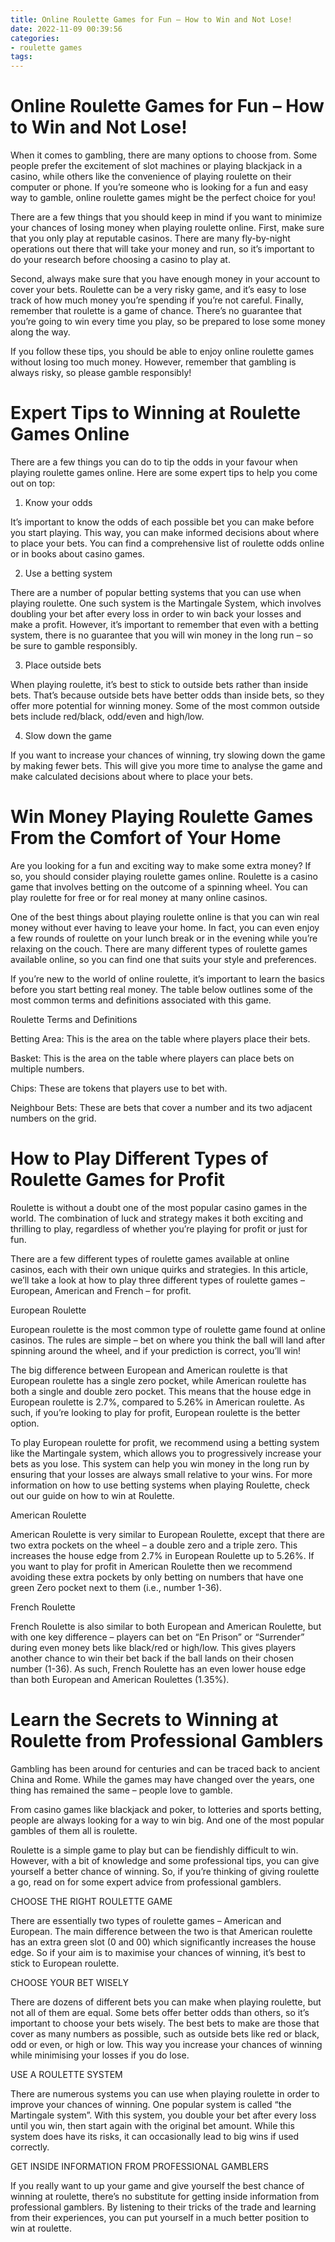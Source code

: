 ```yaml
---
title: Online Roulette Games for Fun – How to Win and Not Lose!
date: 2022-11-09 00:39:56
categories:
- roulette games
tags:
---
```



#  Online Roulette Games for Fun – How to Win and Not Lose!

When it comes to gambling, there are many options to choose from. Some people prefer the excitement of slot machines or playing blackjack in a casino, while others like the convenience of playing roulette on their computer or phone. If you’re someone who is looking for a fun and easy way to gamble, online roulette games might be the perfect choice for you!

There are a few things that you should keep in mind if you want to minimize your chances of losing money when playing roulette online. First, make sure that you only play at reputable casinos. There are many fly-by-night operations out there that will take your money and run, so it’s important to do your research before choosing a casino to play at.

Second, always make sure that you have enough money in your account to cover your bets. Roulette can be a very risky game, and it’s easy to lose track of how much money you’re spending if you’re not careful. Finally, remember that roulette is a game of chance. There’s no guarantee that you’re going to win every time you play, so be prepared to lose some money along the way.

If you follow these tips, you should be able to enjoy online roulette games without losing too much money. However, remember that gambling is always risky, so please gamble responsibly!

#  Expert Tips to Winning at Roulette Games Online

There are a few things you can do to tip the odds in your favour when playing roulette games online. Here are some expert tips to help you come out on top:

1. Know your odds

It’s important to know the odds of each possible bet you can make before you start playing. This way, you can make informed decisions about where to place your bets. You can find a comprehensive list of roulette odds online or in books about casino games.

2. Use a betting system

There are a number of popular betting systems that you can use when playing roulette. One such system is the Martingale System, which involves doubling your bet after every loss in order to win back your losses and make a profit. However, it’s important to remember that even with a betting system, there is no guarantee that you will win money in the long run – so be sure to gamble responsibly.

3. Place outside bets

When playing roulette, it’s best to stick to outside bets rather than inside bets. That’s because outside bets have better odds than inside bets, so they offer more potential for winning money. Some of the most common outside bets include red/black, odd/even and high/low.

4. Slow down the game

If you want to increase your chances of winning, try slowing down the game by making fewer bets. This will give you more time to analyse the game and make calculated decisions about where to place your bets.

#  Win Money Playing Roulette Games From the Comfort of Your Home

Are you looking for a fun and exciting way to make some extra money? If so, you should consider playing roulette games online. Roulette is a casino game that involves betting on the outcome of a spinning wheel. You can play roulette for free or for real money at many online casinos.

One of the best things about playing roulette online is that you can win real money without ever having to leave your home. In fact, you can even enjoy a few rounds of roulette on your lunch break or in the evening while you’re relaxing on the couch. There are many different types of roulette games available online, so you can find one that suits your style and preferences.

If you’re new to the world of online roulette, it’s important to learn the basics before you start betting real money. The table below outlines some of the most common terms and definitions associated with this game.

Roulette Terms and Definitions

Betting Area: This is the area on the table where players place their bets.

Basket: This is the area on the table where players can place bets on multiple numbers.

Chips: These are tokens that players use to bet with.

Neighbour Bets: These are bets that cover a number and its two adjacent numbers on the grid.

#  How to Play Different Types of Roulette Games for Profit

Roulette is without a doubt one of the most popular casino games in the world. The combination of luck and strategy makes it both exciting and thrilling to play, regardless of whether you’re playing for profit or just for fun.

There are a few different types of roulette games available at online casinos, each with their own unique quirks and strategies. In this article, we’ll take a look at how to play three different types of roulette games – European, American and French – for profit.

European Roulette

European roulette is the most common type of roulette game found at online casinos. The rules are simple – bet on where you think the ball will land after spinning around the wheel, and if your prediction is correct, you’ll win!

The big difference between European and American roulette is that European roulette has a single zero pocket, while American roulette has both a single and double zero pocket. This means that the house edge in European roulette is 2.7%, compared to 5.26% in American roulette. As such, if you’re looking to play for profit, European roulette is the better option.

To play European roulette for profit, we recommend using a betting system like the Martingale system, which allows you to progressively increase your bets as you lose. This system can help you win money in the long run by ensuring that your losses are always small relative to your wins. For more information on how to use betting systems when playing Roulette, check out our guide on how to win at Roulette.

American Roulette

American Roulette is very similar to European Roulette, except that there are two extra pockets on the wheel – a double zero and a triple zero. This increases the house edge from 2.7% in European Roulette up to 5.26%. If you want to play for profit in American Roulette then we recommend avoiding these extra pockets by only betting on numbers that have one green Zero pocket next to them (i.e., number 1-36).

French Roulette

French Roulette is also similar to both European and American Roulette, but with one key difference – players can bet on “En Prison” or “Surrender” during even money bets like black/red or high/low. This gives players another chance to win their bet back if the ball lands on their chosen number (1-36). As such, French Roulette has an even lower house edge than both European and American Roulettes (1.35%).

#  Learn the Secrets to Winning at Roulette from Professional Gamblers

Gambling has been around for centuries and can be traced back to ancient China and Rome. While the games may have changed over the years, one thing has remained the same – people love to gamble.

From casino games like blackjack and poker, to lotteries and sports betting, people are always looking for a way to win big. And one of the most popular gambles of them all is roulette.

Roulette is a simple game to play but can be fiendishly difficult to win. However, with a bit of knowledge and some professional tips, you can give yourself a better chance of winning. So, if you’re thinking of giving roulette a go, read on for some expert advice from professional gamblers.

CHOOSE THE RIGHT ROULETTE GAME

There are essentially two types of roulette games – American and European. The main difference between the two is that American roulette has an extra green slot (0 and 00) which significantly increases the house edge. So if your aim is to maximise your chances of winning, it’s best to stick to European roulette.

CHOOSE YOUR BET WISELY

There are dozens of different bets you can make when playing roulette, but not all of them are equal. Some bets offer better odds than others, so it’s important to choose your bets wisely. The best bets to make are those that cover as many numbers as possible, such as outside bets like red or black, odd or even, or high or low. This way you increase your chances of winning while minimising your losses if you do lose.

USE A ROULETTE SYSTEM

There are numerous systems you can use when playing roulette in order to improve your chances of winning. One popular system is called “the Martingale system”. With this system, you double your bet after every loss until you win, then start again with the original bet amount. While this system does have its risks, it can occasionally lead to big wins if used correctly.

GET INSIDE INFORMATION FROM PROFESSIONAL GAMBLERS

If you really want to up your game and give yourself the best chance of winning at roulette, there’s no substitute for getting inside information from professional gamblers. By listening to their tricks of the trade and learning from their experiences, you can put yourself in a much better position to win at roulette.